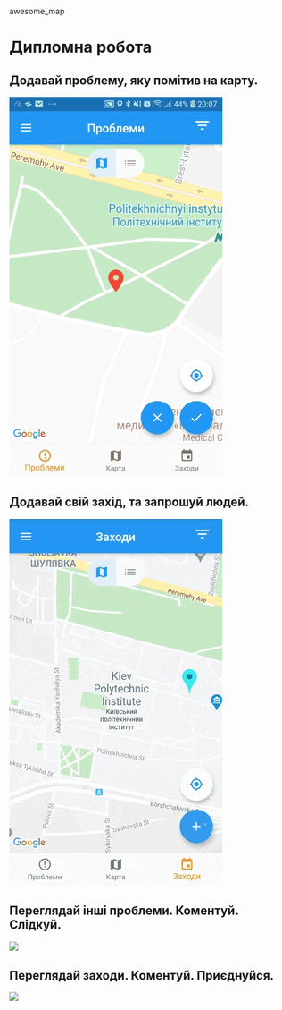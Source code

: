 awesome_map

# Дипломна робота

## Додавай проблему, яку помітив на карту.
![](https://github.com/defa808/awesome_map/blob/master/awesome_map_mobile/images/canDo/createProblem.gif) 

## Додавай свій захід, та запрошуй людей.
![](https://github.com/defa808/awesome_map/blob/master/awesome_map_mobile/images/canDo/createEvent.gif) 

## Переглядай інші проблеми. Коментуй. Слідкуй.
![](https://github.com/defa808/awesome_map/blob/master/awesome_map_mobile/images/canDo/showProblem.gif) 

## Переглядай заходи. Коментуй. Приєднуйся.
![](https://github.com/defa808/awesome_map/blob/master/awesome_map_mobile/images/canDo/showEvents.gif) 
